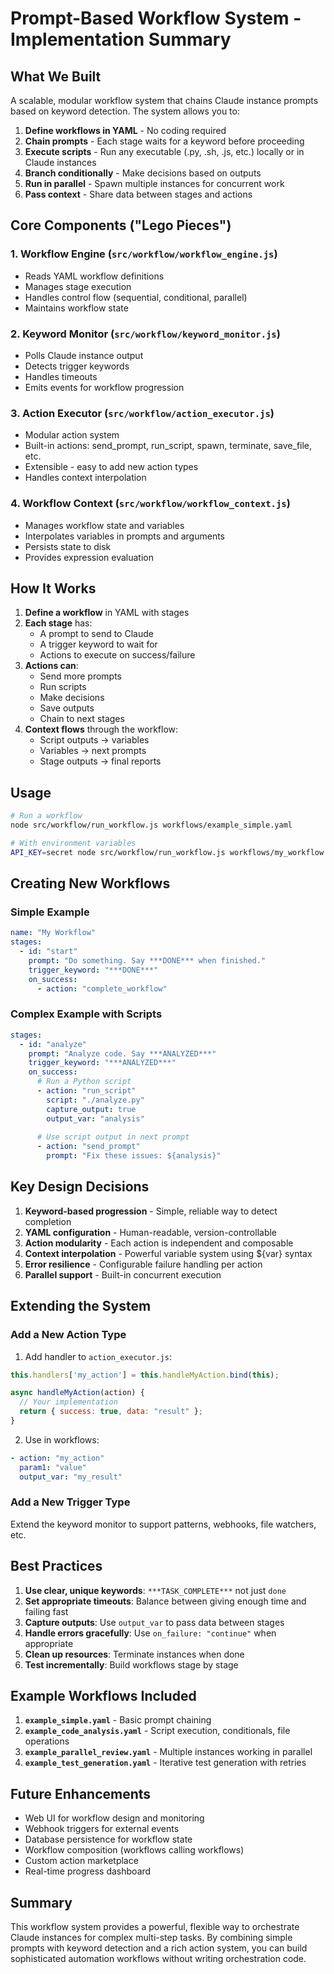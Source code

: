 # Prompt-Based Workflow System - Implementation Summary

## What We Built

A scalable, modular workflow system that chains Claude instance prompts based on keyword detection. The system allows you to:

1. **Define workflows in YAML** - No coding required
2. **Chain prompts** - Each stage waits for a keyword before proceeding
3. **Execute scripts** - Run any executable (.py, .sh, .js, etc.) locally or in Claude instances
4. **Branch conditionally** - Make decisions based on outputs
5. **Run in parallel** - Spawn multiple instances for concurrent work
6. **Pass context** - Share data between stages and actions

## Core Components ("Lego Pieces")

### 1. **Workflow Engine** (`src/workflow/workflow_engine.js`)
- Reads YAML workflow definitions
- Manages stage execution
- Handles control flow (sequential, conditional, parallel)
- Maintains workflow state

### 2. **Keyword Monitor** (`src/workflow/keyword_monitor.js`)
- Polls Claude instance output
- Detects trigger keywords
- Handles timeouts
- Emits events for workflow progression

### 3. **Action Executor** (`src/workflow/action_executor.js`)
- Modular action system
- Built-in actions: send_prompt, run_script, spawn, terminate, save_file, etc.
- Extensible - easy to add new action types
- Handles context interpolation

### 4. **Workflow Context** (`src/workflow/workflow_context.js`)
- Manages workflow state and variables
- Interpolates variables in prompts and arguments
- Persists state to disk
- Provides expression evaluation

## How It Works

1. **Define a workflow** in YAML with stages
2. **Each stage** has:
   - A prompt to send to Claude
   - A trigger keyword to wait for
   - Actions to execute on success/failure
3. **Actions can**:
   - Send more prompts
   - Run scripts
   - Make decisions
   - Save outputs
   - Chain to next stages
4. **Context flows** through the workflow:
   - Script outputs → variables
   - Variables → next prompts
   - Stage outputs → final reports

## Usage

```bash
# Run a workflow
node src/workflow/run_workflow.js workflows/example_simple.yaml

# With environment variables
API_KEY=secret node src/workflow/run_workflow.js workflows/my_workflow.yaml
```

## Creating New Workflows

### Simple Example
```yaml
name: "My Workflow"
stages:
  - id: "start"
    prompt: "Do something. Say ***DONE*** when finished."
    trigger_keyword: "***DONE***"
    on_success:
      - action: "complete_workflow"
```

### Complex Example with Scripts
```yaml
stages:
  - id: "analyze"
    prompt: "Analyze code. Say ***ANALYZED***"
    trigger_keyword: "***ANALYZED***"
    on_success:
      # Run a Python script
      - action: "run_script"
        script: "./analyze.py"
        capture_output: true
        output_var: "analysis"
      
      # Use script output in next prompt
      - action: "send_prompt"
        prompt: "Fix these issues: ${analysis}"
```

## Key Design Decisions

1. **Keyword-based progression** - Simple, reliable way to detect completion
2. **YAML configuration** - Human-readable, version-controllable
3. **Action modularity** - Each action is independent and composable
4. **Context interpolation** - Powerful variable system using ${var} syntax
5. **Error resilience** - Configurable failure handling per action
6. **Parallel support** - Built-in concurrent execution

## Extending the System

### Add a New Action Type

1. Add handler to `action_executor.js`:
```javascript
this.handlers['my_action'] = this.handleMyAction.bind(this);

async handleMyAction(action) {
  // Your implementation
  return { success: true, data: "result" };
}
```

2. Use in workflows:
```yaml
- action: "my_action"
  param1: "value"
  output_var: "my_result"
```

### Add a New Trigger Type

Extend the keyword monitor to support patterns, webhooks, file watchers, etc.

## Best Practices

1. **Use clear, unique keywords**: `***TASK_COMPLETE***` not just `done`
2. **Set appropriate timeouts**: Balance between giving enough time and failing fast
3. **Capture outputs**: Use `output_var` to pass data between stages
4. **Handle errors gracefully**: Use `on_failure: "continue"` when appropriate
5. **Clean up resources**: Terminate instances when done
6. **Test incrementally**: Build workflows stage by stage

## Example Workflows Included

1. **`example_simple.yaml`** - Basic prompt chaining
2. **`example_code_analysis.yaml`** - Script execution, conditionals, file operations
3. **`example_parallel_review.yaml`** - Multiple instances working in parallel
4. **`example_test_generation.yaml`** - Iterative test generation with retries

## Future Enhancements

- Web UI for workflow design and monitoring
- Webhook triggers for external events
- Database persistence for workflow state
- Workflow composition (workflows calling workflows)
- Custom action marketplace
- Real-time progress dashboard

## Summary

This workflow system provides a powerful, flexible way to orchestrate Claude instances for complex multi-step tasks. By combining simple prompts with keyword detection and a rich action system, you can build sophisticated automation workflows without writing orchestration code.
